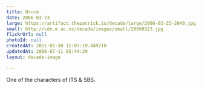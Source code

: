 ```yaml
---
title: Bruce
date: 2006-03-23
large: https://artifact.thepatrick.io/decade/large/2006-03-23-2040.jpg
small: http://cdn.m.ac.nz/decade/images/small/20060323.jpg
flickrUrl: null
photoId: null
createdAt: 2011-01-30 11:07:19.849718
updatedAt: 2006-07-11 05:44:29
layout: decade-image

---
```

One of the characters of ITS & SBS.
